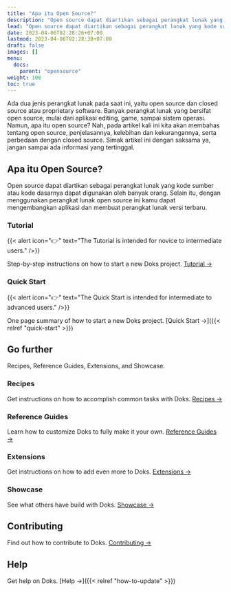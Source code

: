```yaml
---
title: "Apa itu Open Source?"
description: "Open source dapat diartikan sebagai perangkat lunak yang kode sumber atau kode dasarnya dapat digunakan oleh banyak orang."
lead: "Open source dapat diartikan sebagai perangkat lunak yang kode sumber atau kode dasarnya dapat digunakan oleh banyak orang."
date: 2023-04-06T02:28:26+07:00
lastmod: 2023-04-06T02:28:30+07:00
draft: false
images: []
menu:
  docs:
    parent: "opensource"
weight: 100
toc: true
---
```


Ada dua jenis perangkat lunak pada saat ini, yaitu open source dan closed source atau proprietary software. Banyak perangkat lunak yang bersifat open source, mulai dari aplikasi editing, game, sampai sistem operasi. Namun, apa itu open source? Nah, pada artikel kali ini kita akan membahas tentang open source, penjelasannya, kelebihan dan kekurangannya, serta perbedaan dengan closed source. Simak artikel ini dengan saksama ya, jangan sampai ada informasi yang tertinggal.

## Apa itu Open Source?

Open source dapat diartikan sebagai perangkat lunak yang kode sumber atau kode dasarnya dapat digunakan oleh banyak orang. Selain itu, dengan menggunakan perangkat lunak open source ini kamu dapat mengembangkan aplikasi dan membuat perangkat lunak versi terbaru.

### Tutorial

{{< alert icon="👉" text="The Tutorial is intended for novice to intermediate users." />}}

Step-by-step instructions on how to start a new Doks project. [Tutorial →](https://getdoks.org/tutorial/introduction/)

### Quick Start

{{< alert icon="👉" text="The Quick Start is intended for intermediate to advanced users." />}}

One page summary of how to start a new Doks project. [Quick Start →]({{< relref "quick-start" >}})

## Go further

Recipes, Reference Guides, Extensions, and Showcase.

### Recipes

Get instructions on how to accomplish common tasks with Doks. [Recipes →](https://getdoks.org/docs/recipes/project-configuration/)

### Reference Guides

Learn how to customize Doks to fully make it your own. [Reference Guides →](https://getdoks.org/docs/reference-guides/security/)

### Extensions

Get instructions on how to add even more to Doks. [Extensions →](https://getdoks.org/docs/extensions/breadcrumb-navigation/)

### Showcase

See what others have build with Doks. [Showcase →](https://getdoks.org/showcase/electric-blocks/)

## Contributing

Find out how to contribute to Doks. [Contributing →](https://getdoks.org/docs/contributing/how-to-contribute/)

## Help

Get help on Doks. [Help →]({{< relref "how-to-update" >}})
